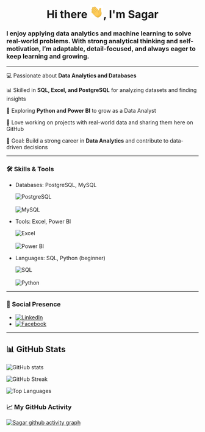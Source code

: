 <h1 align="center"> Hi there <img src="Image/Waving Hand.gif" width="35px" />, I'm Sagar </h1>

### I enjoy applying data analytics and machine learning to solve real-world problems. With strong analytical thinking and self-motivation, I’m adaptable, detail-focused, and always eager to keep learning and growing. 

---

💻 Passionate about **Data Analytics and Databases**  

📊 Skilled in **SQL, Excel, and PostgreSQL** for analyzing datasets and finding insights 

🚀 Exploring **Python and Power BI** to grow as a Data Analyst  

📂 Love working on projects with real-world data and sharing them here on GitHub  

🎯 Goal: Build a strong career in **Data Analytics** and contribute to data-driven decisions  

---

### 🛠️ Skills & Tools  
- Databases: PostgreSQL, MySQL
  
  ![PostgreSQL](https://img.shields.io/badge/PostgreSQL-316192?style=for-the-badge&logo=postgresql&logoColor=white) <br> <br>
  ![MySQL](https://img.shields.io/badge/MySQL-005C84?style=for-the-badge&logo=mysql&logoColor=white)

- Tools: Excel, Power BI

  ![Excel](https://img.shields.io/badge/Excel-217346?style=for-the-badge&logo=microsoft-excel&logoColor=white) <br> <br>
  ![Power BI](https://img.shields.io/badge/Power%20BI-F2C811?style=for-the-badge&logo=powerbi&logoColor=black)  

- Languages: SQL, Python (beginner)  

  ![SQL](https://img.shields.io/badge/SQL-336791?style=for-the-badge&logo=postgresql&logoColor=white)<br> <br>
  ![Python](https://img.shields.io/badge/Python-3776AB?style=for-the-badge&logo=python&logoColor=white)  

---

### 🚀 Social Presence  
- [![LinkedIn](https://img.shields.io/badge/LinkedIn-0077B5?style=for-the-badge&logo=linkedin&logoColor=white)](https://www.linkedin.com/in/sagar-kumar-mandle-7086ba366/)  
- [![Facebook](https://img.shields.io/badge/Facebook-1877F2?style=for-the-badge&logo=facebook&logoColor=white)](https://www.facebook.com/sagarkumar.mandle.357)

---

## 📊 GitHub Stats

![GitHub stats](https://github-readme-stats.vercel.app/api?username=Sagar-Kumar-Mandle&show_icons=true&theme=radical)

![GitHub Streak](https://streak-stats.demolab.com?user=Sagar-Kumar-Mandle&theme=radical&hide_border=true)

![Top Languages](https://github-readme-stats.vercel.app/api/top-langs/?username=Sagar-Kumar-Mandle&layout=compact&theme=radical)


### 📈 My GitHub Activity  
[![Sagar github activity graph](https://github-readme-activity-graph.vercel.app/graph?username=Sagar-Kumar-Mandlekp&bg_color=150a10&color=ffffff&line=f5f5f5&point=ffffff&area=true&hide_border=true)](https://github.com/Sagar-Kumar-Mandle/github-readme-activity-graph)

